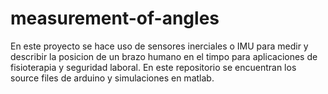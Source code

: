 # measurement-of-angles
En este proyecto se hace uso de sensores inerciales o IMU para medir y describir la posicion de un brazo humano en el timpo
para aplicaciones de fisioterapia y seguridad laboral.
En este repositorio se encuentran los source files de arduino y simulaciones en matlab.
